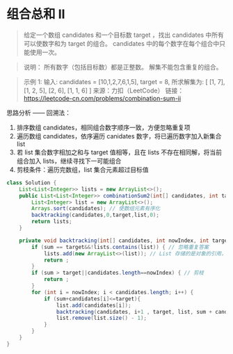 ﻿# 组合总和 II

> 给定一个数组 candidates 和一个目标数 target ，找出 candidates 中所有可以使数字和为 target 的组合。
> candidates 中的每个数字在每个组合中只能使用一次。

> 说明：
> 所有数字（包括目标数）都是正整数。 解集不能包含重复的组合。  

> 示例 1:
> 输入: candidates = [10,1,2,7,6,1,5], target = 8, 
> 所求解集为: 
> [   [1, 7],  [1, 2, 5],   [2, 6],   [1, 1, 6] ]
> 来源：力扣（LeetCode） 
> 链接：https://leetcode-cn.com/problems/combination-sum-ii

思路分析 —— 回溯法：

1. 排序数组 candidates，相同组合数字顺序一致，方便忽略重复项
2. 遍历数组 candidates，依序遍历 canidates 数字，将已遍历数字加入新集合 list
3. 若 list 集合数字相加之和与 target 值相等，且在 lists 不存在相同解，将当前组合加入 lists，继续寻找下一可能组合
4. 剪枝条件：遍历完数组，list 集合元素超过目标值

```java
class Solution {
    List<List<Integer>> lists = new ArrayList<>();
    public List<List<Integer>> combinationSum2(int[] candidates, int target)  {
        List<Integer> list = new ArrayList<>();
        Arrays.sort(candidates); // 使数组元素有序化
        backtracking(candidates,0,target,list,0);
        return lists;
    }

    private void backtracking(int[] candidates, int nowIndex, int target, List<Integer> list,int sum) {
        if (sum == target&&!lists.contains(list)) { // 忽略重复答案
            lists.add(new ArrayList<>(list)); // List 存储的是对象的引用，这里需要存储一个新的对象
            return ;
        }
        if (sum > target||candidates.length==nowIndex) { // 剪枝
            return ;
        }
        for (int i = nowIndex; i < candidates.length; i++) {
            if (sum+candidates[i]<=target){
                list.add(candidates[i]);
                backtracking(candidates, i+1 , target, list, sum + candidates[i]); // 数组对象不可重复使用，所以传递索引为当前索引+1
                list.remove(list.size() - 1);
            }
        }
    }
}
```

